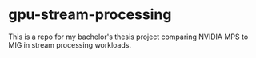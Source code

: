 # gpu-stream-processing
This is a repo for my bachelor's thesis project comparing NVIDIA MPS to MIG in stream processing workloads.
